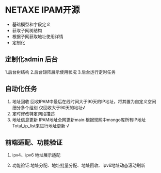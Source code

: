 # NETAXE IPAM开源
- 基础模型和字段定义
- 获取子网树结构
- 根据子网获取地址使用详情
- 定制化

## 定制化admin 后台

 1.后台树结构
 2.后台矩阵展示使用状况
 3.后台运行定时任务
 
## 自动化任务

 1. 地址回收 回收IPAM中最后在线时间大于90天的IP地址，将其置为自定义空闲 细分多个组别 仅回收大于90天的地址√
 2. 定时修改特定网段描述
 3. 地址信息更新  IPAM地址全网更新main  根据现网中mongo库所有IP地址 Total_ip_list来进行地址更新 √
 
 ## 前端适配、功能验证

 1. ipv4、ipv6 地址展示适配

 2. 功能验证:地址分配、地址批量分配、地址回收、ipv6地址动态滚动刷新
 
